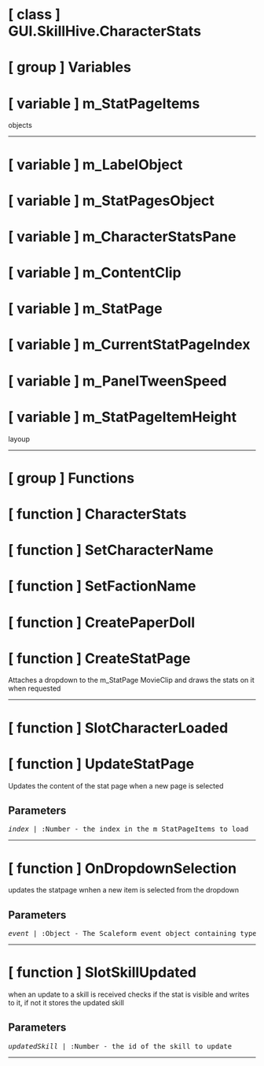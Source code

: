 # [ class ] GUI.SkillHive.CharacterStats

# [ group ] Variables

# [ variable ] m_StatPageItems

objects

---

# [ variable ] m_LabelObject

# [ variable ] m_StatPagesObject

# [ variable ] m_CharacterStatsPane

# [ variable ] m_ContentClip

# [ variable ] m_StatPage

# [ variable ] m_CurrentStatPageIndex

# [ variable ] m_PanelTweenSpeed

# [ variable ] m_StatPageItemHeight

layoup

---

# [ group ] Functions

# [ function ] CharacterStats

# [ function ] SetCharacterName

# [ function ] SetFactionName

# [ function ] CreatePaperDoll

# [ function ] CreateStatPage

Attaches a dropdown to the m_StatPage MovieClip and draws the stats on it when requested

---

# [ function ] SlotCharacterLoaded

# [ function ] UpdateStatPage

Updates the content of the stat page when a new page is selected

## Parameters

<pre>
<em>index</em> | :Number - the index in the m_StatPageItems to load
</pre>

---

# [ function ] OnDropdownSelection

updates the statpage wnhen a new item is selected from the dropdown

## Parameters

<pre>
<em>event</em> | :Object - The Scaleform event object containing type and target
</pre>

---

# [ function ] SlotSkillUpdated

when an update to a skill is received checks if the stat is visible and writes to it, if not it stores the updated skill

## Parameters

<pre>
<em>updatedSkill</em> | :Number - the id of the skill to update
</pre>

---

